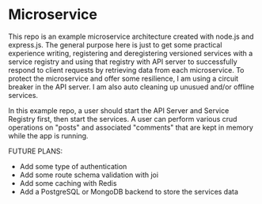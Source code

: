 # Microservice

This repo is an example microservice architecture created with node.js and express.js. The general purpose here is just to get some practical experience writing, registering and deregistering versioned services with a service registry and using that registry with API server to successfully respond to client requests by retrieving data from each microservice. To protect the microservice and offer some resilience, I am using a circuit breaker in the API server.  I am also auto cleaning up unusued and/or offline services.


In this example repo, a user should start the API Server and Service Registry first, then start the services. A user can perform various crud operations on "posts" and associated "comments" that are kept in memory while the app is running. 

FUTURE PLANS:
- Add some type of authentication
- Add some route schema validation with joi
- Add some caching with Redis
- Add a PostgreSQL or MongoDB backend to store the services data
